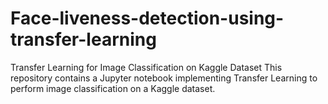 # Face-liveness-detection-using-transfer-learning
Transfer Learning for Image Classification on Kaggle Dataset This repository contains a Jupyter notebook implementing Transfer Learning to perform image classification on a Kaggle dataset.
